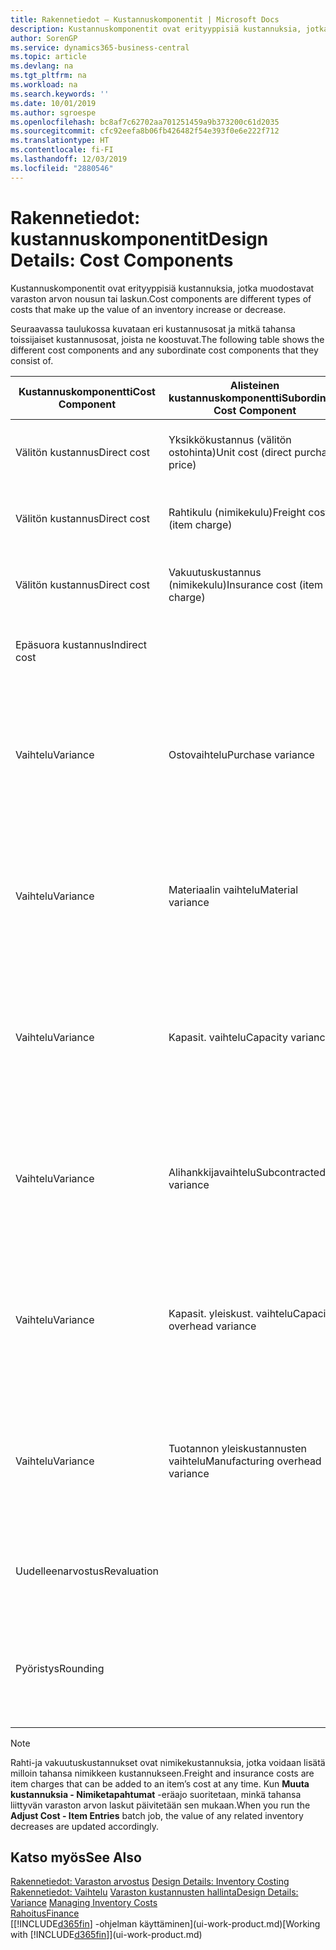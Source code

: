 ```yaml
---
title: Rakennetiedot – Kustannuskomponentit | Microsoft Docs
description: Kustannuskomponentit ovat erityyppisiä kustannuksia, jotka muodostavat varaston arvon kasvun tai vähennyksen.
author: SorenGP
ms.service: dynamics365-business-central
ms.topic: article
ms.devlang: na
ms.tgt_pltfrm: na
ms.workload: na
ms.search.keywords: ''
ms.date: 10/01/2019
ms.author: sgroespe
ms.openlocfilehash: bc8af7c62702aa701251459a9b373200c61d2035
ms.sourcegitcommit: cfc92eefa8b06fb426482f54e393f0e6e222f712
ms.translationtype: HT
ms.contentlocale: fi-FI
ms.lasthandoff: 12/03/2019
ms.locfileid: "2880546"
---
```

# <a name="design-details-cost-components"></a><span data-ttu-id="edd80-103">Rakennetiedot: kustannuskomponentit</span><span class="sxs-lookup"><span data-stu-id="edd80-103">Design Details: Cost Components</span></span>
<span data-ttu-id="edd80-104">Kustannuskomponentit ovat erityyppisiä kustannuksia, jotka muodostavat varaston arvon nousun tai laskun.</span><span class="sxs-lookup"><span data-stu-id="edd80-104">Cost components are different types of costs that make up the value of an inventory increase or decrease.</span></span>  

 <span data-ttu-id="edd80-105">Seuraavassa taulukossa kuvataan eri kustannusosat ja mitkä tahansa toissijaiset kustannusosat, joista ne koostuvat.</span><span class="sxs-lookup"><span data-stu-id="edd80-105">The following table shows the different cost components and any subordinate cost components that they consist of.</span></span>  

|<span data-ttu-id="edd80-106">Kustannuskomponentti</span><span class="sxs-lookup"><span data-stu-id="edd80-106">Cost Component</span></span>|<span data-ttu-id="edd80-107">Alisteinen kustannuskomponentti</span><span class="sxs-lookup"><span data-stu-id="edd80-107">Subordinate Cost Component</span></span>|<span data-ttu-id="edd80-108">Description</span><span class="sxs-lookup"><span data-stu-id="edd80-108">Description</span></span>|  
|--------------------|--------------------------------|---------------------------------------|  
|<span data-ttu-id="edd80-109">Välitön kustannus</span><span class="sxs-lookup"><span data-stu-id="edd80-109">Direct cost</span></span>|<span data-ttu-id="edd80-110">Yksikkökustannus (välitön ostohinta)</span><span class="sxs-lookup"><span data-stu-id="edd80-110">Unit cost (direct purchase price)</span></span>|<span data-ttu-id="edd80-111">Kustannus, joka voidaan jäljittää kustannuskohteeseen.</span><span class="sxs-lookup"><span data-stu-id="edd80-111">Cost that can be traced to a cost object.</span></span>|  
|<span data-ttu-id="edd80-112">Välitön kustannus</span><span class="sxs-lookup"><span data-stu-id="edd80-112">Direct cost</span></span>|<span data-ttu-id="edd80-113">Rahtikulu (nimikekulu)</span><span class="sxs-lookup"><span data-stu-id="edd80-113">Freight cost (item charge)</span></span>|<span data-ttu-id="edd80-114">Kustannus, joka voidaan jäljittää kustannuskohteeseen.</span><span class="sxs-lookup"><span data-stu-id="edd80-114">Cost that can be traced to a cost object.</span></span>|  
|<span data-ttu-id="edd80-115">Välitön kustannus</span><span class="sxs-lookup"><span data-stu-id="edd80-115">Direct cost</span></span>|<span data-ttu-id="edd80-116">Vakuutuskustannus (nimikekulu)</span><span class="sxs-lookup"><span data-stu-id="edd80-116">Insurance cost (item charge)</span></span>|<span data-ttu-id="edd80-117">Kustannus, joka voidaan jäljittää kustannuskohteeseen.</span><span class="sxs-lookup"><span data-stu-id="edd80-117">Cost that can be traced to a cost object.</span></span>|  
|<span data-ttu-id="edd80-118">Epäsuora kustannus</span><span class="sxs-lookup"><span data-stu-id="edd80-118">Indirect cost</span></span>||<span data-ttu-id="edd80-119">Kustannus, jota ei voida jäljittää kustannuskohteeseen.</span><span class="sxs-lookup"><span data-stu-id="edd80-119">Cost that cannot be traced to a cost object.</span></span>|  
|<span data-ttu-id="edd80-120">Vaihtelu</span><span class="sxs-lookup"><span data-stu-id="edd80-120">Variance</span></span>|<span data-ttu-id="edd80-121">Ostovaihtelu</span><span class="sxs-lookup"><span data-stu-id="edd80-121">Purchase variance</span></span>|<span data-ttu-id="edd80-122">Todellisten ja vakiokustannusten välinen ero, joka kirjataan vain niiden nimikkeiden osalta, joille käytetään **Vakio**-arvostusmenetelmää.</span><span class="sxs-lookup"><span data-stu-id="edd80-122">The difference between actual and standard costs, which is only posted for items using the **Standard** costing method.</span></span>|  
|<span data-ttu-id="edd80-123">Vaihtelu</span><span class="sxs-lookup"><span data-stu-id="edd80-123">Variance</span></span>|<span data-ttu-id="edd80-124">Materiaalin vaihtelu</span><span class="sxs-lookup"><span data-stu-id="edd80-124">Material variance</span></span>|<span data-ttu-id="edd80-125">Todellisten ja vakiokustannusten välinen ero, joka kirjataan vain niiden nimikkeiden osalta, joille käytetään **Vakio**-arvostusmenetelmää.</span><span class="sxs-lookup"><span data-stu-id="edd80-125">The difference between actual and standard costs, which is only posted for items using the **Standard** costing method.</span></span>|  
|<span data-ttu-id="edd80-126">Vaihtelu</span><span class="sxs-lookup"><span data-stu-id="edd80-126">Variance</span></span>|<span data-ttu-id="edd80-127">Kapasit. vaihtelu</span><span class="sxs-lookup"><span data-stu-id="edd80-127">Capacity variance</span></span>|<span data-ttu-id="edd80-128">Todellisten ja vakiokustannusten välinen ero, joka kirjataan vain niiden nimikkeiden osalta, joille käytetään **Vakio**-arvostusmenetelmää.</span><span class="sxs-lookup"><span data-stu-id="edd80-128">The difference between actual and standard costs, which is only posted for items using the **Standard** costing method.</span></span>|  
|<span data-ttu-id="edd80-129">Vaihtelu</span><span class="sxs-lookup"><span data-stu-id="edd80-129">Variance</span></span>|<span data-ttu-id="edd80-130">Alihankkijavaihtelu</span><span class="sxs-lookup"><span data-stu-id="edd80-130">Subcontracted variance</span></span>|<span data-ttu-id="edd80-131">Todellisten ja vakiokustannusten välinen ero, joka kirjataan vain niiden nimikkeiden osalta, joille käytetään **Vakio**-arvostusmenetelmää.</span><span class="sxs-lookup"><span data-stu-id="edd80-131">The difference between actual and standard costs, which is only posted for items using the **Standard** costing method.</span></span>|  
|<span data-ttu-id="edd80-132">Vaihtelu</span><span class="sxs-lookup"><span data-stu-id="edd80-132">Variance</span></span>|<span data-ttu-id="edd80-133">Kapasit. yleiskust. vaihtelu</span><span class="sxs-lookup"><span data-stu-id="edd80-133">Capacity overhead variance</span></span>|<span data-ttu-id="edd80-134">Todellisten ja vakiokustannusten välinen ero, joka kirjataan vain niiden nimikkeiden osalta, joille käytetään **Vakio**-arvostusmenetelmää.</span><span class="sxs-lookup"><span data-stu-id="edd80-134">The difference between actual and standard costs, which is only posted for items using the **Standard** costing method.</span></span>|  
|<span data-ttu-id="edd80-135">Vaihtelu</span><span class="sxs-lookup"><span data-stu-id="edd80-135">Variance</span></span>|<span data-ttu-id="edd80-136">Tuotannon yleiskustannusten vaihtelu</span><span class="sxs-lookup"><span data-stu-id="edd80-136">Manufacturing overhead variance</span></span>|<span data-ttu-id="edd80-137">Todellisten ja vakiokustannusten välinen ero, joka kirjataan vain niiden nimikkeiden osalta, joille käytetään **Vakio**-arvostusmenetelmää.</span><span class="sxs-lookup"><span data-stu-id="edd80-137">The difference between actual and standard costs, which is only posted for items using the **Standard** costing method.</span></span>|  
|<span data-ttu-id="edd80-138">Uudelleenarvostus</span><span class="sxs-lookup"><span data-stu-id="edd80-138">Revaluation</span></span>||<span data-ttu-id="edd80-139">Nykyisen varaston arvon arvonalennus tai arvonkorotus.</span><span class="sxs-lookup"><span data-stu-id="edd80-139">A depreciation or appreciation of the current inventory value.</span></span>|  
|<span data-ttu-id="edd80-140">Pyöristys</span><span class="sxs-lookup"><span data-stu-id="edd80-140">Rounding</span></span>||<span data-ttu-id="edd80-141">Ylijäämät, jotka on aiheutettu menetelmällä, jossa varaston arvostuksen vähennykset on laskettu.</span><span class="sxs-lookup"><span data-stu-id="edd80-141">Residuals caused by the way in which valuation of inventory decreases are calculated.</span></span>|  

> [!NOTE]  
>  <span data-ttu-id="edd80-142">Rahti-ja vakuutuskustannukset ovat nimikekustannuksia, jotka voidaan lisätä milloin tahansa nimikkeen kustannukseen.</span><span class="sxs-lookup"><span data-stu-id="edd80-142">Freight and insurance costs are item charges that can be added to an item’s cost at any time.</span></span> <span data-ttu-id="edd80-143">Kun **Muuta kustannuksia - Nimiketapahtumat** -eräajo suoritetaan, minkä tahansa liittyvän varaston arvon laskut päivitetään sen mukaan.</span><span class="sxs-lookup"><span data-stu-id="edd80-143">When you run the **Adjust Cost - Item Entries** batch job, the value of any related inventory decreases are updated accordingly.</span></span>  

## <a name="see-also"></a><span data-ttu-id="edd80-144">Katso myös</span><span class="sxs-lookup"><span data-stu-id="edd80-144">See Also</span></span>  
 <span data-ttu-id="edd80-145">[Rakennetiedot: Varaston arvostus](design-details-inventory-costing.md) </span><span class="sxs-lookup"><span data-stu-id="edd80-145">[Design Details: Inventory Costing](design-details-inventory-costing.md) </span></span>  
 <span data-ttu-id="edd80-146">[Rakennetiedot: Vaihtelu](design-details-variance.md) [Varaston kustannusten hallinta](finance-manage-inventory-costs.md)</span><span class="sxs-lookup"><span data-stu-id="edd80-146">[Design Details: Variance](design-details-variance.md) [Managing Inventory Costs](finance-manage-inventory-costs.md)</span></span>  
 [<span data-ttu-id="edd80-147">Rahoitus</span><span class="sxs-lookup"><span data-stu-id="edd80-147">Finance</span></span>](finance.md)  
 <span data-ttu-id="edd80-148">[[!INCLUDE[d365fin](includes/d365fin_md.md)] -ohjelman käyttäminen](ui-work-product.md)</span><span class="sxs-lookup"><span data-stu-id="edd80-148">[Working with [!INCLUDE[d365fin](includes/d365fin_md.md)]](ui-work-product.md)</span></span>  
